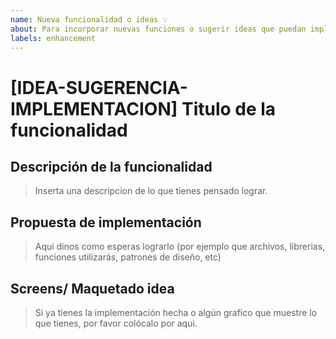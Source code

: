 ```yaml
---
name: Nueva funcionalidad o ideas 💡
about: Para incorporar nuevas funciones o sugerir ideas que puedan implementarse crea un ISSUE de este estilo.
labels: enhancement
---
```


# [IDEA-SUGERENCIA-IMPLEMENTACION] Titulo de la funcionalidad

## Descripción de la funcionalidad

> Inserta una descripcion de lo que tienes pensado lograr.

## Propuesta de implementación
> Aqui dinos como esperas lograrlo (por ejemplo que archivos, librerias, funciones utilizarás, patrones de diseño, etc)


## Screens/ Maquetado idea

> Si ya tienes la implementación hecha o algún grafico que muestre lo que tienes, por favor colócalo por aqui.